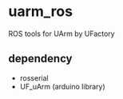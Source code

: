 uarm_ros
========

ROS tools for UArm by UFactory

dependency
--------------
- rosserial
- UF_uArm (arduino library)
